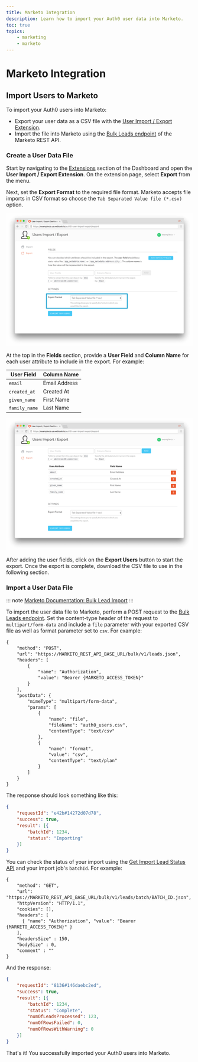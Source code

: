 ```yaml
---
title: Marketo Integration
description: Learn how to import your Auth0 user data into Marketo.
toc: true
topics:
    - marketing
    - marketo
---
```


# Marketo Integration

## Import Users to Marketo

To import your Auth0 users into Marketo:

- Export your user data as a CSV file with the [User Import / Export Extension](/extensions/user-import-export).
- Import the file into Marketo using the [Bulk Leads endpoint](http://developers.marketo.com/rest-api/endpoint-reference/lead-database-endpoint-reference/#/Bulk_Leads) of the Marketo REST API.

### Create a User Data File

Start by navigating to the [Extensions](${manage_url}/#/extensions) section of the Dashboard and open the **User Import / Export Extension**. On the extension page, select **Export** from the menu.

Next, set the **Export Format** to the required file format. Marketo accepts file imports in CSV format so choose the `Tab Separated Value file (*.csv)` option.

![User Import/Export Extension Format](/media/articles/integrations/marketing/import-export-set-format.png)

At the top in the **Fields** section, provide a **User Field** and **Column Name** for each user attribute to include in the export. For example:

User Field | Column Name
-----------|------------
`email` | Email Address
`created_at` | Created At
`given_name` | First Name
`family_name` | Last Name

![User Import/Export Extension Fields](/media/articles/integrations/marketing/import-export-fields.png)

After adding the user fields, click on the **Export Users** button to start the export. Once the export is complete, download the CSV file to use in the following section.

### Import a User Data File

::: note
[Marketo Documentation: Bulk Lead Import](http://developers.marketo.com/rest-api/bulk-import/bulk-lead-import/)
:::

To import the user data file to Marketo, perform a POST request to the [Bulk Leads endpoint](http://developers.marketo.com/rest-api/endpoint-reference/lead-database-endpoint-reference/#/Bulk_Leads). Set the content-type header of the request to `multipart/form-data` and include a `file` parameter with your exported CSV file as well as format parameter set to `csv`. For example:

```har
{
    "method": "POST",
    "url": "https://MARKETO_REST_API_BASE_URL/bulk/v1/leads.json",
    "headers": [
        {
            "name": "Authorization",
            "value": "Bearer {MARKETO_ACCESS_TOKEN}"
        }
    ],
    "postData": {
        "mimeType": "multipart/form-data",
        "params": [
            {
                "name": "file",
                "fileName": "auth0_users.csv",
                "contentType": "text/csv"
            },
            {
                "name": "format",
                "value": "csv",
                "contentType": "text/plan"
            }
        ]
    }
}
```

The response should look something like this:

```json
{
    "requestId": "e42b#14272d07d78",
    "success": true,
    "result": [{
        "batchId": 1234,
        "status": "Importing"
    }]
}
```

You can check the status of your import using the [Get Import Lead Status API]() and your import job's `batchId`. For example:

```har
{
    "method": "GET",
    "url": "https://MARKETO_REST_API_BASE_URL/bulk/v1/leads/batch/BATCH_ID.json",
    "httpVersion": "HTTP/1.1",
    "cookies": [],
    "headers": [
      { "name": "Authorization", "value": "Bearer {MARKETO_ACCESS_TOKEN}" }
    ],
    "headersSize" : 150,
    "bodySize" : 0,
    "comment" : ""
}
```

And the response:

```json
{
    "requestId": "8136#146daebc2ed",
    "success": true,
    "result": [{
        "batchId": 1234,
        "status": "Complete",
        "numOfLeadsProcessed": 123,
        "numOfRowsFailed": 0,
        "numOfRowsWithWarning": 0
    }]
}
```

That's it! You successfully imported your Auth0 users into Marketo.
